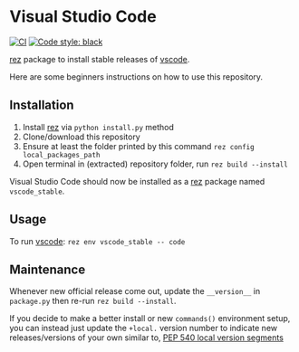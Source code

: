 # Visual Studio Code

[![CI](../..//workflows/CI/badge.svg?branch=master)](../../actions?query=workflow%3ACI+branch%3Amaster)
[![Code style: black](https://img.shields.io/badge/code%20style-black-000000.svg)](https://github.com/psf/black)

[rez] package to install stable releases of [vscode].

Here are some beginners instructions on how to use this repository.

## Installation

1. Install [rez] via `python install.py` method
1. Clone/download this repository
1. Ensure at least the folder printed by
   this command `rez config local_packages_path`
1. Open terminal in (extracted) repository folder,
   run `rez build --install`

Visual Studio Code should now be installed as a [rez]
package named `vscode_stable`.

## Usage

To run [vscode]: `rez env vscode_stable -- code`

## Maintenance

Whenever new official release come out, update the `__version__`
in `package.py` then re-run `rez build --install`.

If you decide to make a better install or new `commands()` environment
setup, you can instead just update the `+local.` version number to indicate
new releases/versions of your own similar to, 
[PEP 540 local version segments]

[rez]: https://github.com/nerdvegas/rez
[vscode]: https://code.visualstudio.com/updates
[PEP 540 local version segments]: https://www.python.org/dev/peps/pep-0440/#local-version-segments
